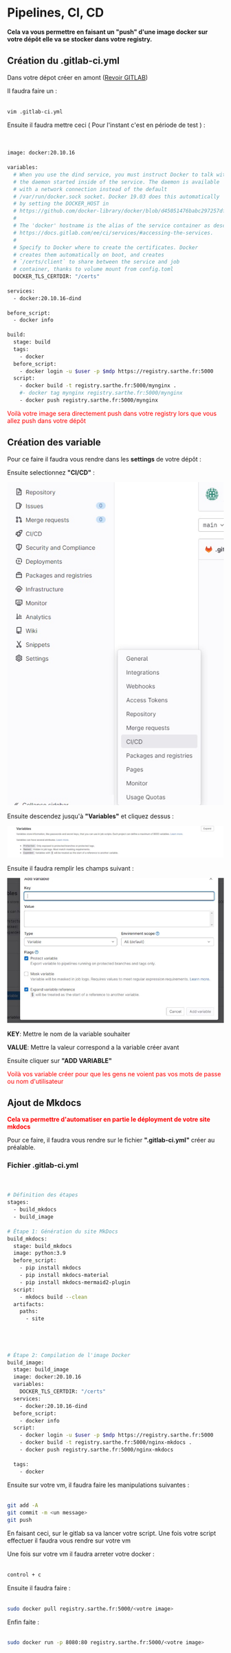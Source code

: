 # Pipelines, CI, CD

**Cela va vous permettre en faisant un "push" d'une image docker sur votre dépôt elle va se stocker dans votre registry.**

## Création du .gitlab-ci.yml

Dans votre dépot créer en amont ([Revoir GITLAB](https://antoninlcs.github.io/Porfolio/Stage%20CD%2072/Documentation/GITLAB/))

Il faudra faire un :

~~~bash

vim .gitlab-ci.yml

~~~

Ensuite il faudra mettre ceci ( Pour l'instant c'est en période de test ) : 

~~~bash


image: docker:20.10.16

variables:
  # When you use the dind service, you must instruct Docker to talk with
  # the daemon started inside of the service. The daemon is available
  # with a network connection instead of the default
  # /var/run/docker.sock socket. Docker 19.03 does this automatically
  # by setting the DOCKER_HOST in
  # https://github.com/docker-library/docker/blob/d45051476babc297257df490d22cbd806f1b11e4/19.03/docker-entrypoint.sh#L23-L29
  #
  # The 'docker' hostname is the alias of the service container as described at
  # https://docs.gitlab.com/ee/ci/services/#accessing-the-services.
  #
  # Specify to Docker where to create the certificates. Docker
  # creates them automatically on boot, and creates
  # `/certs/client` to share between the service and job
  # container, thanks to volume mount from config.toml
  DOCKER_TLS_CERTDIR: "/certs"

services:
  - docker:20.10.16-dind

before_script:
  - docker info

build:
  stage: build
  tags:
    - docker
  before_script:
    - docker login -u $user -p $mdp https://registry.sarthe.fr:5000
  script:
    - docker build -t registry.sarthe.fr:5000/mynginx .
    #- docker tag mynginx registry.sarthe.fr:5000/mynginx
    - docker push registry.sarthe.fr:5000/mynginx

~~~

<span style="color:red">Voilà votre image sera directement push dans votre registry lors que vous allez push dans votre dépôt</span>

## Création des variable 

Pour ce faire il faudra vous rendre dans les **settings** de votre dépôt :

Ensuite selectionnez **"CI/CD"** :

![CI/CD](../../images/cicd.jpg)

Ensuite descendez jusqu'à **"Variables"** et cliquez dessus  :

![Variables](../../images/varia.jpg)

Ensuite il faudra remplir les champs suivant :

![Champ variable](../../images/champ_varia.jpg)

**KEY**: Mettre le nom de la variable souhaiter

**VALUE**: Mettre la valeur correspond a la variable créer avant

Ensuite cliquer sur **"ADD VARIABLE"**

<span style="color:red">Voilà vos variable créer pour que les gens ne voient pas vos mots de passe ou nom d'utilisateur</span>



## Ajout de Mkdocs 

**<span style="color:red">Cela va permettre d'automatiser en partie le déployment de votre site mkdocs</span>**

Pour ce faire, il faudra vous rendre sur le fichier **".gitlab-ci.yml"** créer au préalable.

### Fichier .gitlab-ci.yml

~~~bash 


# Définition des étapes
stages:
  - build_mkdocs
  - build_image
  
# Étape 1: Génération du site MkDocs
build_mkdocs:
  stage: build_mkdocs
  image: python:3.9
  before_script:
    - pip install mkdocs
    - pip install mkdocs-material
    - pip install mkdocs-mermaid2-plugin
  script:
    - mkdocs build --clean 
  artifacts:
    paths:
      - site

 


# Étape 2: Compilation de l'image Docker
build_image:
  stage: build_image
  image: docker:20.10.16
  variables:
    DOCKER_TLS_CERTDIR: "/certs"
  services:
    - docker:20.10.16-dind
  before_script:
    - docker info
  script:
    - docker login -u $user -p $mdp https://registry.sarthe.fr:5000
    - docker build -t registry.sarthe.fr:5000/nginx-mkdocs .
    - docker push registry.sarthe.fr:5000/nginx-mkdocs
  
  tags:
    - docker

~~~

Ensuite sur votre vm, il faudra faire les manipulations suivantes :

~~~bash 

git add -A
git commit -m <un message>
git push

~~~

En faisant ceci, sur le gitlab sa va lancer votre script. Une fois votre script effectuer il faudra vous rendre sur votre vm

Une fois sur votre vm il faudra arreter votre docker :

~~~bash

control + c

~~~

Ensuite il faudra faire :

~~~bash

sudo docker pull registry.sarthe.fr:5000/<votre image>

~~~

Enfin faite :

~~~bash

sudo docker run -p 8080:80 registry.sarthe.fr:5000/<votre image>

~~~